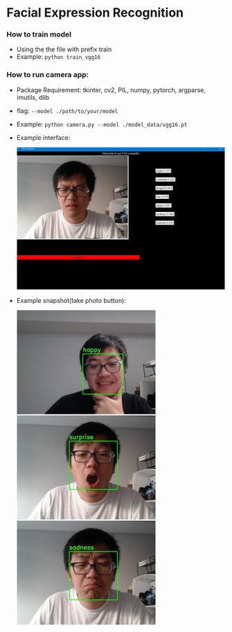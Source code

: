 # Facial Expression Recognition

### How to train model

* Using the the file with prefix train
* Example: `python train_vgg16`

### How to run camera app:

* Package Requirement: tkinter, cv2, PIL, numpy, pytorch, argparse, imutils, dlib

* flag: `--model ./path/to/your/model`

* Example: `python camera.py --model ./model_data/vgg16.pt`

* Example interface:

  <img src="./result/camera_app_example.PNG" style="zoom:50%;" />

* Example snapshot(take photo button):
  
  <img src="./result/IMG-20-12-13-14-12.jpg" style="zoom:50%;" />

  <img src="./result/IMG-16-20-48-17-12.jpg" style="zoom:50%;" />

  <img src="./result/IMG-16-21-39-17-12.jpg" style="zoom:50%;" />
